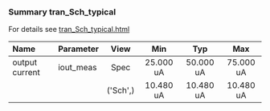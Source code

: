 ### Summary tran_Sch_typical

For details see <a href='tran_Sch_typical.html'>tran_Sch_typical.html</a>

|**Name**|**Parameter**|**View**|**Min** | **Typ** | **Max**|
|:---|:---|:---:|:---:|:---:|:---:|
|output current|iout\_meas | Spec | 25.000 uA | 50.000 uA | 75.000 uA |
| | | ('Sch',)|10.480 uA | 10.480 uA | 10.480 uA |
